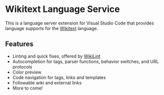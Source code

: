 # Wikitext Language Service

This is a language server extension for Visual Studio Code that provides language supports for the [Wikitext](https://www.mediawiki.org/wiki/Wikitext) language.

## Features

- Linting and quick fixes, offered by [WikiLint](https://npmjs.com/package/wikilint)
- Autocompletion for tags, parser functions, behavior switches, and URL protocols
- Color preview
- Code navigation for tags, links and templates
- Followable wiki and external links
- More to come!
